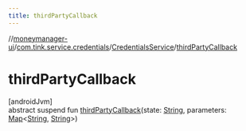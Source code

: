 ```yaml
---
title: thirdPartyCallback
---
```

//[moneymanager-ui](../../../index.html)/[com.tink.service.credentials](../index.html)/[CredentialsService](index.html)/[thirdPartyCallback](third-party-callback.html)



# thirdPartyCallback



[androidJvm]\
abstract suspend fun [thirdPartyCallback](third-party-callback.html)(state: [String](https://kotlinlang.org/api/latest/jvm/stdlib/kotlin/-string/index.html), parameters: [Map](https://kotlinlang.org/api/latest/jvm/stdlib/kotlin.collections/-map/index.html)&lt;[String](https://kotlinlang.org/api/latest/jvm/stdlib/kotlin/-string/index.html), [String](https://kotlinlang.org/api/latest/jvm/stdlib/kotlin/-string/index.html)&gt;)




